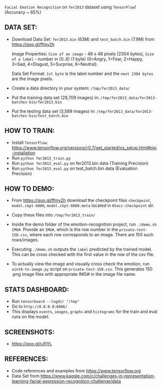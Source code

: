 `Facial Emotion Recognition` on `fer2013` dataset using `TensorFlow`! (Accuracy ~ 65%)

DATA SET:
---------
- Download Data Set: `fer2013.bin` (63M) and `test_batch.bin` (7.9M) from https://goo.gl/ffmy2h

  Image Properties: `Size of an image` - 48 x 48 pixels (2304 bytes), `Size of a label` - number in (0..6) (1 byte) (0=Angry, 1=Fear, 2=Happy, 3=Sad, 4=Disgust, 5=Surprise, 6=Neutral).

  Data Set Format: `1st byte` is the label number and the `next 2304 bytes` are the image pixels.

- Create a data directory in your system: `/tmp/fer2013_data/`

- Put the training data set (28,709 images) in: `/tmp/fer2013_data/fer2013-batches-bin/fer2013.bin`

- Put the testing data set (3,589 images) in: `/tmp/fer2013_data/fer2013-batches-bin/test_batch.bin`

HOW TO TRAIN:
-------------
- Install `TensorFlow`: https://www.tensorflow.org/versions/r0.7/get_started/os_setup.html#pip-installation
- Run `python fer2013_train.py`
- Run `python fer2013_eval.py` on fer2013.bin data (Training Precision)
- Run `python fer2013_eval.py` on test_batch.bin data (Evaluation Precision)

HOW TO DEMO:
------------
- From https://goo.gl/ffmy2h download the checkpoint files `checkpoint`, `model.ckpt-6000`, `model.ckpt-6000.meta` located in `65acc-checkpoint` dir.

- Copy these files into `/tmp/fer2013_train/`

- Inside the demo folder of the emotion-recognition project, run `./demo.sh IMG#`. Provide an `IMG#`, which is the row number in the `private-test-150.csv`, where each row corresponds to an image. There are 150 such rows/images.

- Executing `./demo.sh` outputs the `label` predicted by the trained model. This can be cross checked with the first value in the row of the csv file.

- To actually view the image and visually cross check the emotion, run `uint8-to-image.py` script on `private-test-150.csv`. This generates 150 .png image files with appropriate IMG# in the image file name.

STATS DASHBOARD:
----------------
- Run `tensorboard --logdir "/tmp"`
- Go to `http://0.0.0.0:6006/`
- This displays `events`, `images`, `graphs` and `histograms` for the train and eval runs on the model.

SCREENSHOTS:
------------
- https://goo.gl/rJfjYL

REFERENCES:
-----------
- Code references and examples from https://www.tensorflow.org
- Data Set from https://www.kaggle.com/c/challenges-in-representation-learning-facial-expression-recognition-challenge/data
